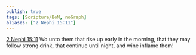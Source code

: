 ```yaml
---
publish: true
tags: [Scripture/BoM, noGraph]
aliases: ["2 Nephi 15:11"]
---
```

[2 Nephi 15:11](https://churchofjesuschrist.org/study/scriptures/bofm/2-ne/15?lang=eng&id=p11#p11) Wo unto them that rise up early in the morning, that they may follow strong drink, that continue until night, and wine inflame them!
